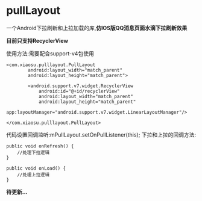 # pullLayout
一个Android下拉刷新和上拉加载的库,**仿IOS版QQ消息页面水滴下拉刷新效果**

**目前只支持RecyclerView**

使用方法:需要配合support-v4包使用
    
    <com.xiaosu.pulllayout.PullLayout
            android:layout_width="match_parent"
            android:layout_height="match_parent">
    
            <android.support.v7.widget.RecyclerView
                android:id="@+id/recyclerView"
                android:layout_width="match_parent"
                android:layout_height="match_parent"
                app:layoutManager="android.support.v7.widget.LinearLayoutManager"/>
    
    </com.xiaosu.pulllayout.PullLayout>
    
代码设置回调监听:mPullLayout.setOnPullListener(this);
下拉和上拉的回调方法:

    public void onRefresh() {
        //处理下拉逻辑
    }

    public void onLoad() {
        //处理上拉逻辑
    }

**待更新...**
